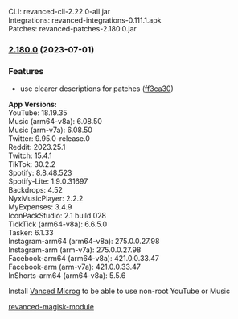 CLI: revanced-cli-2.22.0-all.jar  
Integrations: revanced-integrations-0.111.1.apk  
Patches: revanced-patches-2.180.0.jar  

### [2.180.0](https://github.com/revanced/revanced-patches/compare/v2.179.0...v2.180.0) (2023-07-01)
### Features
* use clearer descriptions for patches ([ff3ca30](https://github.com/revanced/revanced-patches/commit/ff3ca30e31f4d603b80d35e150f49d996acf9988))

  
**App Versions:**  
YouTube: 18.19.35  
Music (arm64-v8a): 6.08.50  
Music (arm-v7a): 6.08.50  
Twitter: 9.95.0-release.0  
Reddit: 2023.25.1  
Twitch: 15.4.1  
TikTok: 30.2.2  
Spotify: 8.8.48.523  
Spotify-Lite: 1.9.0.31697  
Backdrops: 4.52  
NyxMusicPlayer: 2.2.2  
MyExpenses: 3.4.9  
IconPackStudio: 2.1 build 028  
TickTick (arm64-v8a): 6.6.5.0  
Tasker: 6.1.33  
Instagram-arm64 (arm64-v8a): 275.0.0.27.98  
Instagram-arm (arm-v7a): 275.0.0.27.98  
Facebook-arm64 (arm64-v8a): 421.0.0.33.47  
Facebook-arm (arm-v7a): 421.0.0.33.47  
InShorts-arm64 (arm64-v8a): 5.5.6  

Install [Vanced Microg](https://github.com/TeamVanced/VancedMicroG/releases) to be able to use non-root YouTube or Music  

[revanced-magisk-module](https://github.com/j-hc/revanced-magisk-module)  
